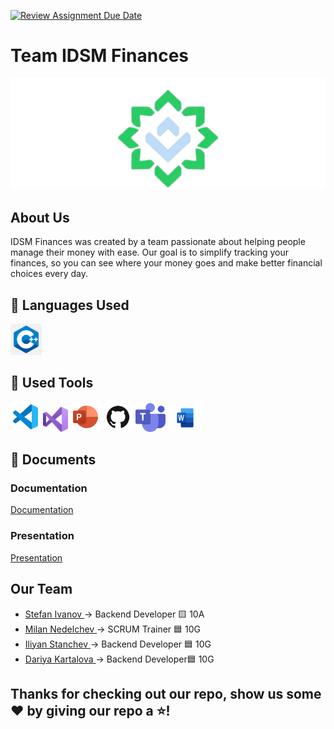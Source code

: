 [![Review Assignment Due Date](https://classroom.github.com/assets/deadline-readme-button-22041afd0340ce965d47ae6ef1cefeee28c7c493a6346c4f15d667ab976d596c.svg)](https://classroom.github.com/a/u5k3noT3)
# Team IDSM Finances
<img src="pictures/logo.png"  >

 ## About Us
IDSM Finances was created by a team passionate about helping people manage their money with ease. Our goal is to simplify tracking your finances, so you can see where your money goes and make better financial choices every day.
 ## 🚀 Languages Used
<p align="left">
  <a href="https://www.cplusplus.com/"><img src="pictures/cpplogo.png" alt="C++" width=50px;/></a>
</p>


## 🔧 Used Tools
 <p align="left"> 
    <a href="https://code.visualstudio.com/"><img src="pictures/visualstudio-code.png" alt="Visual Studio Code"/></a>
    <a href="https://code.visualstudio.com/"><img src="pictures/visualstudio.png" alt="Visual Studio" width="40" height="40" /></a>
      <a href="https://www.microsoft.com/en-us/microsoft-365/powerpoint"><img src="pictures/powerpoint.png" alt="MS PowerPoint logo" width=48px /></a>
      <a href="https://github.com/"> <img src="pictures/github.png" alt="GitHub Logo" width=48px/></a>
      <a href="https://teams.com/"> <img src="pictures/teams.jpg" alt="Teams Logo" width=48px/></a>
      <a href="https://word.com/"> <img src="pictures/word.png" alt="Word Logo" width="55" height="45"/></a>
    </p> 

## 📄 Documents
### Documentation
  [Documentation](files/Documentation.docx)
### Presentation    
[Presentation](files/IDSM-Presentation.pptx)

## Our Team 
- <a href = "https://github.com/SBIvanov22"> Stefan Ivanov </a> -> Backend Developer 🟨 10A
- <a href = "https://github.com/MPNedelchev22"> Milan Nedelchev </a> -> SCRUM Trainer 🟦 10G
- <a href = "https://github.com/ISStanchev22"> Iliyan Stanchev </a> ->  Backend Developer 🟦 10G
- <a href = "https://github.com/DYKartalova22"> Dariya Kartalova </a> ->  Backend Developer🟦 10G


## Thanks for checking out our repo, show us some ❤️ by giving our repo a ⭐️!
